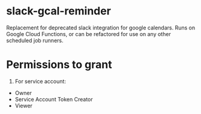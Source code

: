 # slack-gcal-reminder
Replacement for deprecated slack integration for google calendars.
Runs on Google Cloud Functions, or can be refactored for use on any other scheduled job runners.

# Permissions to grant
1. For service account:
- Owner 
- Service Account Token Creator 
- Viewer
